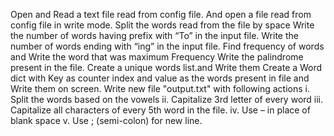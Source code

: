 Open and Read a text file read from config file.
And open a file read from config file in write mode. 
Split the words read from the file by space
Write the number of words having prefix with “To” in the input file.
Write the number of words ending with “ing” in the input file.
Find frequency of words and Write the word that was maximum Frequency
Write the palindrome present in the file.
Create a unique words list.and Write them
Create a Word dict with Key as counter index and value as the words present in file and Write them on screen.
Write new file "output.txt" with following actions i. Split the words based on the vowels ii. Capitalize 3rd letter of every word iii. Capitalize all characters of every 5th word in the file. iv. Use – in place of blank space v. Use ; (semi-colon) for new line.
